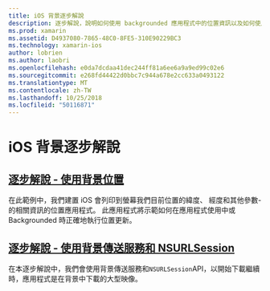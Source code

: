 ```yaml
---
title: iOS 背景逐步解說
description: 逐步解說，說明如何使用 backgrounded 應用程式中的位置資訊以及如何使用背景傳送服務和 NSURLSession 此文件連結。
ms.prod: xamarin
ms.assetid: D4937080-7865-48C0-8FE5-310E90229BC3
ms.technology: xamarin-ios
author: lobrien
ms.author: laobri
ms.openlocfilehash: e0da7dcdaa41dec244ff81a6ee6a9a9ed99c02e6
ms.sourcegitcommit: e268fd44422d0bbc7c944a678e2cc633a0493122
ms.translationtype: MT
ms.contentlocale: zh-TW
ms.lasthandoff: 10/25/2018
ms.locfileid: "50116871"
---
```

# <a name="ios-backgrounding-walkthroughs"></a>iOS 背景逐步解說

##  <a name="walkthrough---using-background-locationiosapp-fundamentalsbackgroundingios-backgrounding-walkthroughslocation-walkthroughmd"></a>[逐步解說 - 使用背景位置](~/ios/app-fundamentals/backgrounding/ios-backgrounding-walkthroughs/location-walkthrough.md)

在此範例中，我們建置 iOS 會列印到螢幕我們目前位置的緯度、 經度和其他參數-的相關資訊的位置應用程式。 此應用程式將示範如何在應用程式使用中或 Backgrounded 時正確地執行位置更新。

##  <a name="walkthrough---using-background-transfer-service-and-nsurlsessioniosapp-fundamentalsbackgroundingios-backgrounding-walkthroughsbackground-transfer-walkthroughmd"></a>[逐步解說 - 使用背景傳送服務和 NSURLSession](~/ios/app-fundamentals/backgrounding/ios-backgrounding-walkthroughs/background-transfer-walkthrough.md)

在本逐步解說中，我們會使用背景傳送服務和`NSURLSession`API，以開始下載繼續時，應用程式是在背景中下載的大型映像。
